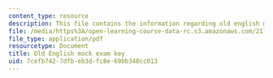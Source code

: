 ```yaml
---
content_type: resource
description: This file contains the information regarding old english mock exam key.
file: /media/https%3A/open-learning-course-data-rc.s3.amazonaws.com/21l-705-major-authors-old-english-and-beowulf-spring-2014/7cefb7427dfbeb3dfc8e69bb348cc013_MIT21L_705S14_Moc_Exm_Key.pdf
file_type: application/pdf
resourcetype: Document
title: Old English mock exam key
uid: 7cefb742-7dfb-eb3d-fc8e-69bb348cc013
---
```

